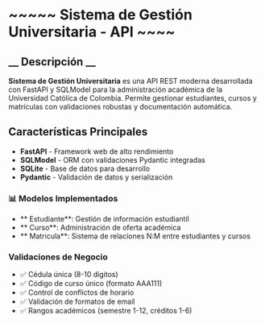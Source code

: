 # ~~~~~ Sistema de Gestión Universitaria - API ~~~~

## __ Descripción __

**Sistema de Gestión Universitaria** es una API REST moderna desarrollada con FastAPI y SQLModel para la administración académica de la Universidad Católica de Colombia. Permite gestionar estudiantes, cursos y matrículas con validaciones robustas y documentación automática.

## Características Principales

- **FastAPI** - Framework web de alto rendimiento
- **SQLModel** - ORM con validaciones Pydantic integradas
- **SQLite** - Base de datos para desarrollo
- **Pydantic** - Validación de datos y serialización

### 📊 Modelos Implementados
- ** Estudiante**: Gestión de información estudiantil
- ** Curso**: Administración de oferta académica  
- ** Matricula**: Sistema de relaciones N:M entre estudiantes y cursos

### Validaciones de Negocio
- ✅ Cédula única (8-10 dígitos)
- ✅ Código de curso único (formato AAA111)
- ✅ Control de conflictos de horario
- ✅ Validación de formatos de email
- ✅ Rangos académicos (semestre 1-12, créditos 1-6)



